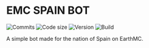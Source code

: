 EMC SPAIN BOT
======
![Commits](https://img.shields.io/github/commit-activity/m/32Vache/emc-spain-bot)
![Code size](https://img.shields.io/github/repo-size/32Vache/emc-spain-bot)
![Version](https://img.shields.io/badge/Version-1.7.2-brightgreen)
![Build](https://img.shields.io/badge/Build-23-yellow)

A simple bot made for the nation of Spain on EarthMC.